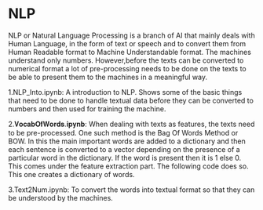 # NLP

NLP or Natural Language Processing is a branch of AI that mainly deals with Human Language, in the form of text or speech and to convert them from Human Readable format to Machine Understandable format. The machines understand only numbers. However,before the texts can be converted to numerical format a lot of pre-processing needs to be done on the texts to be able to present them to the machines in a meaningful way.

1.NLP_Into.ipynb: A introduction to NLP. Shows some of the basic things that need to be done to handle textual data before they can be converted to numbers and then used for training the machine.

2.𝐕𝐨𝐜𝐚𝐛𝐎𝐟𝐖𝐨𝐫𝐝𝐬.𝐢𝐩𝐲𝐧𝐛: When dealing with texts as features, the texts need to be pre-processed. One such method is the Bag Of Words Method or BOW. In this the main important words are added to a dictionary and then each sentence is converted to a vector depending on the presence of a particular word in the dictionary. If the word is present then it is 1 else 0. This comes under the feature extraction part. The following code does so. This one creates a dictionary of words.

3.Text2Num.ipynb: To convert the words into textual format so that they can be understood by the machines.
